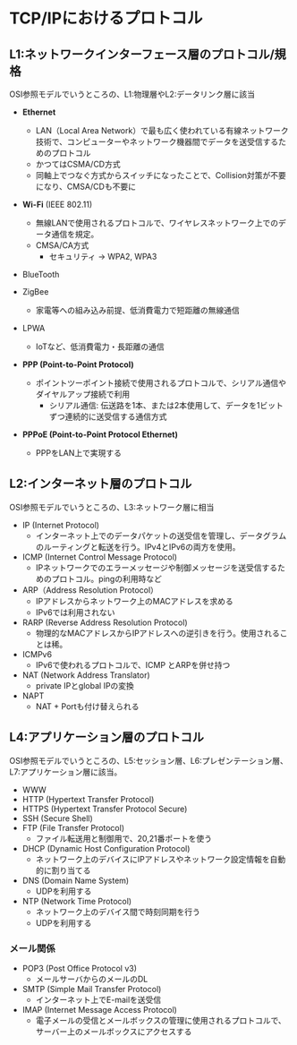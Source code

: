# TCP/IPにおけるプロトコル

## L1:ネットワークインターフェース層のプロトコル/規格

OSI参照モデルでいうところの、L1:物理層やL2:データリンク層に該当

- **Ethernet**
  - LAN（Local Area Network）で最も広く使われている有線ネットワーク技術で、コンピューターやネットワーク機器間でデータを送受信するためのプロトコル
  - かつてはCSMA/CD方式
  - 同軸上でつなぐ方式からスイッチになったことで、Collision対策が不要になり、CMSA/CDも不要に
- **Wi-Fi** (IEEE 802.11)
  - 無線LANで使用されるプロトコルで、ワイヤレスネットワーク上でのデータ通信を規定。
  - CMSA/CA方式
    - セキュリティ -> WPA2, WPA3
- BlueTooth
- ZigBee
  - 家電等への組み込み前提、低消費電力で短距離の無線通信
- LPWA
  - IoTなど、低消費電力・長距離の通信

- **PPP (Point-to-Point Protocol)**
  - ポイントツーポイント接続で使用されるプロトコルで、シリアル通信やダイヤルアップ接続で利用
    - シリアル通信: 伝送路を1本、または2本使用して、データを1ビットずつ連続的に送受信する通信方式
- **PPPoE (Point-to-Point Protocol Ethernet)**
  - PPPをLAN上で実現する

## L2:インターネット層のプロトコル

OSI参照モデルでいうところの、L3:ネットワーク層に相当

- IP (Internet Protocol)
  - インターネット上でのデータパケットの送受信を管理し、データグラムのルーティングと転送を行う。IPv4とIPv6の両方を使用。
- ICMP (Internet Control Message Protocol)
  - IPネットワークでのエラーメッセージや制御メッセージを送受信するためのプロトコル。pingの利用時など
- ARP（Address Resolution Protocol）
  - IPアドレスからネットワーク上のMACアドレスを求める
  - IPv6では利用されない
- RARP (Reverse Address Resolution Protocol)
  - 物理的なMACアドレスからIPアドレスへの逆引きを行う。使用されることは稀。
- ICMPv6
  - IPv6で使われるプロトコルで、ICMP とARPを併せ持つ
- NAT (Network Address Translator)
  - private IPとglobal IPの変換
- NAPT
  - NAT + Portも付け替えられる

## L4:アプリケーション層のプロトコル

OSI参照モデルでいうところの、L5:セッション層、L6:プレゼンテーション層、L7:アプリケーション層に該当。

- WWW
- HTTP (Hypertext Transfer Protocol)
- HTTPS (Hypertext Transfer Protocol Secure)
- SSH (Secure Shell)
- FTP (File Transfer Protocol)
  - ファイル転送用と制御用で、20,21番ポートを使う
- DHCP (Dynamic Host Configuration Protocol)
  - ネットワーク上のデバイスにIPアドレスやネットワーク設定情報を自動的に割り当てる
- DNS (Domain Name System)
  - UDPを利用する
- NTP (Network Time Protocol)
  - ネットワーク上のデバイス間で時刻同期を行う
  - UDPを利用する

### メール関係

- POP3 (Post Office Protocol v3)
  - メールサーバからのメールのDL
- SMTP (Simple Mail Transfer Protocol)
  - インターネット上でE-mailを送受信
- IMAP (Internet Message Access Protocol)
  - 電子メールの受信とメールボックスの管理に使用されるプロトコルで、サーバー上のメールボックスにアクセスする
